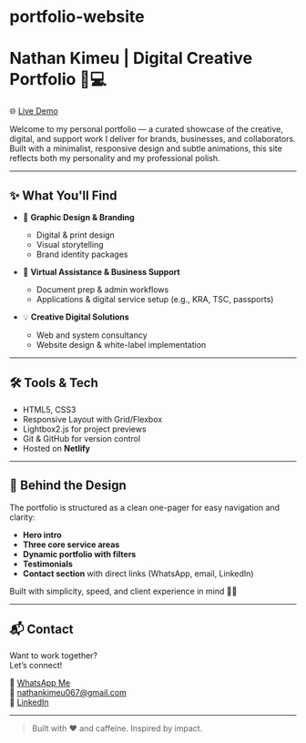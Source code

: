 # portfolio-website
# Nathan Kimeu | Digital Creative Portfolio 🎨💻

🌐 [Live Demo](https://nathankimeu-portfolio.netlify.app)

Welcome to my personal portfolio — a curated showcase of the creative, digital, and support work I deliver for brands, businesses, and collaborators. Built with a minimalist, responsive design and subtle animations, this site reflects both my personality and my professional polish.

---

## ✨ What You'll Find

- 🎨 **Graphic Design & Branding**
  - Digital & print design
  - Visual storytelling
  - Brand identity packages

- 🤝 **Virtual Assistance & Business Support**
  - Document prep & admin workflows
  - Applications & digital service setup (e.g., KRA, TSC, passports)

- 💡 **Creative Digital Solutions**
  - Web and system consultancy
  - Website design & white-label implementation

---

## 🛠️ Tools & Tech

- HTML5, CSS3
- Responsive Layout with Grid/Flexbox
- Lightbox2.js for project previews
- Git & GitHub for version control
- Hosted on **Netlify**

---

## 🧠 Behind the Design

The portfolio is structured as a clean one-pager for easy navigation and clarity:
- **Hero intro**
- **Three core service areas**
- **Dynamic portfolio with filters**
- **Testimonials**
- **Contact section** with direct links (WhatsApp, email, LinkedIn)

Built with simplicity, speed, and client experience in mind 💼✨

---

## 📬 Contact

Want to work together?  
Let’s connect!

📱 [WhatsApp Me](https://wa.me/+254746750740)  
📧 nathankimeu067@gmail.com  
🔗 [LinkedIn](https://linkedin.com/in/nathankimeu)

---

> Built with ❤️ and caffeine. Inspired by impact.
